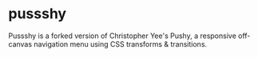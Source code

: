 pussshy
=======

Pussshy is a forked version of Christopher Yee's Pushy, a responsive off-canvas navigation menu using CSS transforms &amp; transitions.
